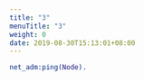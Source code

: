 ```yaml
---
title: "3"
menuTitle: "3"
weight: 0
date: 2019-08-30T15:13:01+08:00
---
```

```erlang
net_adm:ping(Node). 
```